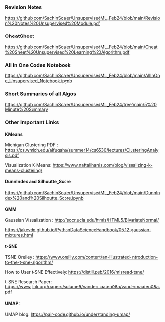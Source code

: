 ### Revision Notes
https://github.com/SachinScaler/UnsupervisedML_Feb24/blob/main/Revision%20Notes%20Unsupervised%20Module.pdf

###  CheatSheet
https://github.com/SachinScaler/UnsupervisedML_Feb24/blob/main/Cheat%20Sheet%20Unsupervised%20Learning%20Algorithm.pdf

### All in One Codes Notebook
https://github.com/SachinScaler/UnsupervisedML_Feb24/blob/main/AllInOne_Unsupervised_Notebook.ipynb

### Short Summaries of all Algos
https://github.com/SachinScaler/UnsupervisedML_Feb24/tree/main/5%20Minute%20Summary

### Other Important Links
#### KMeans
Michigan Clustering PDF : https://cs.wmich.edu/alfuqaha/summer14/cs6530/lectures/ClusteringAnalysis.pdf

Visualization  K-Means:  https://www.naftaliharris.com/blog/visualizing-k-means-clustering/

#### DunnIndex and Silhoutte_Score
https://github.com/SachinScaler/UnsupervisedML_Feb24/blob/main/DunnIndex%20and%20Silhoutte_Score.ipynb

#### GMM
Gaussian Visualization : http://socr.ucla.edu/htmls/HTML5/BivariateNormal/

https://jakevdp.github.io/PythonDataScienceHandbook/05.12-gaussian-mixtures.html

#### t-SNE
TSNE Oreiley : https://www.oreilly.com/content/an-illustrated-introduction-to-the-t-sne-algorithm/

How to User t-SNE Effectively: https://distill.pub/2016/misread-tsne/

t-SNE Research Paper: https://www.jmlr.org/papers/volume9/vandermaaten08a/vandermaaten08a.pdf


#### UMAP:
UMAP blog: https://pair-code.github.io/understanding-umap/

                                   
